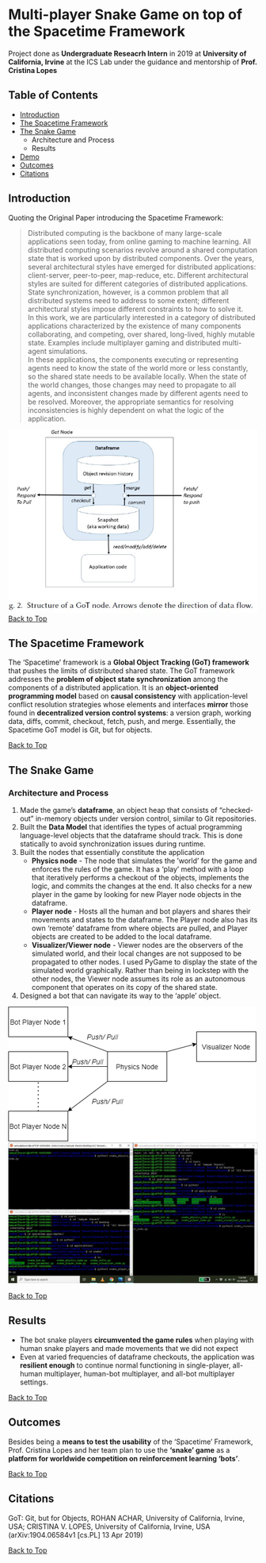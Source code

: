 # Multi-player Snake Game on top of the Spacetime Framework
Project done as **Undergraduate Reseacrh Intern** in 2019 at **University of California, Irvine** at the ICS Lab under the guidance and mentorship of **Prof. Cristina Lopes**

## Table of Contents
- [Introduction](#introduction)
- [The Spacetime Framework](#the-spacetime-framework)
- [The Snake Game](#the-snake-game)
  - Architecture and Process
  - Results
- [Demo](#demo)
- [Outcomes](#outcomes)
- [Citations](#citations)

## Introduction

Quoting the Original Paper introducing the Spacetime Framework:
> Distributed computing is the backbone of many large-scale applications seen today, from online gaming to machine learning. All distributed computing scenarios revolve around a shared computation state that is worked upon by distributed components. Over the years, several architectural styles have emerged for distributed applications: client-server, peer-to-peer, map-reduce, etc. 
>  Different architectural styles are suited for different categories of distributed applications. State synchronization, however, is a common problem that all distributed systems need to address to some extent; different architectural styles impose different constraints to how to solve it. <br> 
> In this work, we are particularly interested in a category of distributed applications characterized by the existence of many components collaborating, and competing, over shared, long-lived, highly mutable state. Examples include multiplayer gaming and distributed multi-agent simulations. <br>
> In these applications, the components executing or representing agents need to know the state of the world more or less constantly, so the shared state needs to be available locally. When the state of the world changes, those changes may need to propagate to all agents, and inconsistent changes made by different agents need to be resolved. Moreover, the appropriate semantics for resolving inconsistencies is highly dependent on what the logic of the application. 

![enter image description here](images/GoTnode%20architecture.JPG)
[Back to Top](#table-of-contents)

## The Spacetime Framework
The ‘Spacetime’ framework is a **Global Object Tracking (GoT) framework** that pushes the limits of distributed shared state. The GoT framework addresses the **problem of object state synchronization** among the components of a distributed application. It is an **object-oriented programming model** based on **causal consistency** with application-level conflict resolution strategies whose elements and interfaces **mirror** those found in **decentralized version control systems**: a version graph, working data, diffs, commit, checkout, fetch, push, and merge. Essentially, the Spacetime GoT model is Git, but for objects.

[Back to Top](#table-of-contents)

## The Snake Game
### Architecture and Process
1. Made the game’s **dataframe**, an object heap that consists of “checked-out” in-memory objects under version control, similar to Git repositories.  
2. Built the **Data Model** that identifies the types of actual programming language-level objects that the dataframe should track. 
This is done statically to avoid synchronization issues during runtime. 
3. Built the nodes that essentially constitute the application
	  - **Physics node** - The node that simulates the ’world’ for the game and enforces the rules of the game. It has a ‘play’ method with a loop that iteratively performs a checkout of the objects, implements the logic, and commits the changes at the end. 
  It also checks for a new player in the game by looking for new Player node objects in the dataframe.
	  - **Player node** - Hosts all the human and bot players and shares their movements and states to the dataframe. The Player node also has its own ‘remote’ dataframe from where objects are pulled, and Player objects are created to be added to the local dataframe. 
	  - **Visualizer/Viewer node** - Viewer nodes are the observers of the simulated world, and their local changes are not supposed to be propagated to other nodes. I used PyGame to display the state of the simulated world graphically. Rather than being in lockstep with the other nodes, the Viewer node assumes its role as an autonomous component that operates on its copy of the shared state.
4. Designed a bot that can navigate its way to the ‘apple’ object.

![enter image description here](images/snake%20game%20structure.png)
![enter image description here](images/snake%202.JPG)

[Back to Top](#table-of-contents)

## Results
- The bot snake players **circumvented the game rules** when playing with human snake players and made movements that we did not expect
-  Even at varied frequencies of dataframe checkouts, the application was **resilient enough** to continue normal functioning in single-player, all-human multiplayer, human-bot multiplayer, and all-bot multiplayer settings. 

[Back to Top](#table-of-contents)

## Outcomes
Besides being a **means to test the usability** of the ‘Spacetime’ Framework, Prof. Cristina Lopes and her team plan to use the 
**‘snake’ game** as a **platform for worldwide competition on reinforcement learning ‘bots’**.

[Back to Top](#table-of-contents)

## Citations
GoT: Git, but for Objects, ROHAN ACHAR, University of California, Irvine, USA; 
CRISTINA V. LOPES, University of California, Irvine, USA (arXiv:1904.06584v1 [cs.PL] 13 Apr 2019)

[Back to Top](#table-of-contents)

 
